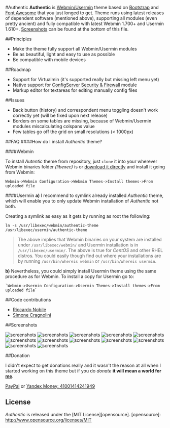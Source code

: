 #Authentic
**Authentic** is [Webmin/Usermin](https://github.com/webmin/webmin) theme based on [Bootstrap](https://github.com/twbs/bootstrap) and [Font Awesome](https://github.com/FortAwesome/Font-Awesome) that you just longed to get. Theme runs using latest releases of dependent software (mentioned above), supporting all modules (even pretty ancient) and fully compatible with latest Webmin 1.700+ and Usermin 1.610+. [Screenshots](https://github.com/qooob/authentic-theme/blob/master/README.md#screenshots) can be found at the bottom of this file.

##Principles
* Make the theme fully support all Webmin/Usermin modules
* Be as beautiful, light and easy to use as possible
* Be compatible with mobile devices

##Roadmap
* Support for Virtualmin (it's supported really but missing left menu yet)
* Native support for [ConfigServer Security & Firewall](http://configserver.com/cp/csf.html) module
* Markup editor for textareas for editing manually config files

##Issues
* Back button (history) and correspondent menu toggling doesn't work correctly yet (will be fixed upon next release)
* Borders on some tables are missing, because of Webmin/Usermin modules miscalculating colspans value
* Few tables go off the grid on small resolutions (< 1000px)


##FAQ
####How do I install _Authentic_ theme?

####Webmin
  
  To install _Autentic_ theme from repository, just `clone` it into your wherever Webmin binaries folder _(libexec)_ is or [download it directly](https://rostovtsev.ru/.git/authentic-theme/authentic-theme-1.0.0.wbt.gz) and install it going from Webmin:
  
  `Webmin->Webmin Configuration->Webmin Themes->Install themes->From uploaded file`
  
####Usermin
  **a)** I recommend to symlink already installed _Authentic_ theme, which will enable you to only update Webmin installation of _Authentic_ not both.
  
  Creating a symlink as easy as it gets by running as root the following:
  
  `ln -s /usr/libexec/webmin/authentic-theme /usr/libexec/usermin/authentic-theme`
  
> The above implies that Webmin binaries on your system are installed under `/usr/libexec/webmin/` and Usermin installation is in `/usr/libexec/usermin/`. The above is true for _CentOS_ and other RHEL distros. You could easily though find out where your installations are by running `/usr/bin/whereis webmin` or `/usr/bin/whereis usermin`.
  
  **b)** Nevertheless, you could simply install Usermin theme using the same procedure as for Webmin. To install a copy for Usermin go to:
    
    `Webmin->Usermin Configuration->Usermin Themes->Install themes->From uploaded file`

##Code contributions
* [Riccardo Nobile](mailto:riccardo.nobile@winfuture.it)
* [Simone Cragnolini](mailto:simone.cragnolini@winfuture.it)
 

##Screenshots

![screenshots](https://rostovtsev.ru/.git/authentic-theme/screenshots/loading.png)
![screenshots](https://rostovtsev.ru/.git/authentic-theme/screenshots/system-bootup-shutdown.png)
![screenshots](https://rostovtsev.ru/.git/authentic-theme/screenshots/system-bootup-shutdown-edit.png)
![screenshots](https://rostovtsev.ru/.git/authentic-theme/screenshots/webmin-configuration.png)
![screenshots](https://rostovtsev.ru/.git/authentic-theme/screenshots/webmin-list-users.png)
![screenshots](https://rostovtsev.ru/.git/authentic-theme/screenshots/webmin-users-details.png)
![screenshots](https://rostovtsev.ru/.git/authentic-theme/screenshots/system-software-packages.png)
![screenshots](https://rostovtsev.ru/.git/authentic-theme/screenshots/system-software-packages-edit.png)
![screenshots](https://rostovtsev.ru/.git/authentic-theme/screenshots/filesystem-backups.png)
![screenshots](https://rostovtsev.ru/.git/authentic-theme/screenshots/smart-drive-status-details.png)
![screenshots](https://rostovtsev.ru/.git/authentic-theme/screenshots/smart-drive-status.png)
![screenshots](https://rostovtsev.ru/.git/authentic-theme/screenshots/hardware-system-time.png)


##Donation

I didn't expect to get donations really and it wasn't the reason at all when I started working on this theme but if you do
_donate_ **it will mean a world for [me](https://rostovtsev.ru)**.

<a href="https://www.paypal.com/cgi-bin/webscr?cmd=_donations&business=programming%40rostovtsev%2eru&lc=RU&currency_code=USD&bn=PP%2dDonationsBF%3abtn_donateCC_LG%2egif%3aNonHostedGuest">PayPal</a> or <a href="https://money.yandex.ru" alt="41001414241949">Yandex Money: 41001414241949</a>


## License

_Authentic_ is released under the [MIT License][opensource].
[opensource]: http://www.opensource.org/licenses/MIT
